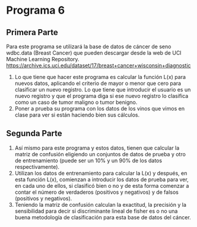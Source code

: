 # Programa 6
## Primera Parte
Para este programa se utilizará la base de datos de cáncer de seno wdbc.data (Breast Cancer) que pueden descargar desde la web de UCI Machine Learning Repository. https://archive.ics.uci.edu/dataset/17/breast+cancer+wisconsin+diagnostic
1. Lo que tiene que hacer este programa es calcular la función L(x) para nuevos datos, aplicando el criterio de mayor o menor que cero para clasificar un nuevo registro. Lo que tiene que introducir el usuario es un nuevo registro y que el programa diga si ese nuevo registro lo clasifica como un caso de tumor maligno o tumor benigno.
2. Poner a prueba su programa con los datos de los vinos que vimos en clase para ver si están haciendo bien sus cálculos.

## Segunda Parte
1. Así mismo para este programa y estos datos, tienen que calcular la matriz de confusión eligiendo un conjuntos de datos de prueba y otro de entrenamiento (puede ser un 10% y un 90% de los datos respectivamente).
2. Utilizan los datos de entrenamiento para calcular la L(x) y después, en esta función L(x), comienzan a introducir los datos de prueba para ver, en cada uno de ellos, si clasificó bien o no y de esta forma comenzar a contar el número de verdaderos (positivos y negativos) y de falsos (positivos y negativos).
3. Teniendo la matriz de confusión calculan la exactitud, la precisión y la sensibilidad para decir si discriminante lineal de fisher es o no una buena metodología de clasificación para esta base de datos del cáncer.